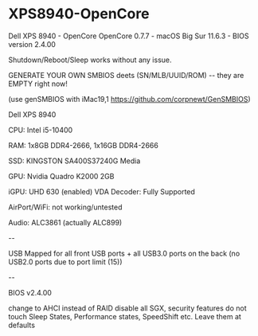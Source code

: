# XPS8940-OpenCore

Dell XPS 8940 - OpenCore
OpenCore 0.7.7 - macOS Big Sur 11.6.3 - BIOS version 2.4.00

Shutdown/Reboot/Sleep works without any issue.

GENERATE YOUR OWN SMBIOS deets (SN/MLB/UUID/ROM) -- they are EMPTY right now!

(use genSMBIOS with iMac19,1 https://github.com/corpnewt/GenSMBIOS)

Dell XPS 8940

CPU: Intel i5-10400

RAM: 1x8GB DDR4-2666, 1x16GB DDR4-2666

SSD: KINGSTON SA400S37240G Media

GPU: Nvidia Quadro K2000 2GB

iGPU: UHD 630 (enabled)
VDA Decoder: Fully Supported

AirPort/WiFi: not working/untested

Audio: ALC3861 (actually ALC899)


--

USB Mapped for all front USB ports + all USB3.0 ports on the back (no USB2.0 ports due to port limit (15))

--

BIOS v2.4.00

change to AHCI instead of RAID
disable all SGX, security features
do not touch Sleep States, Performance states, SpeedShift etc. Leave them at defaults
